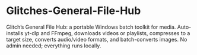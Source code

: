 # Glitches-General-File-Hub
Glitch’s General File Hub: a portable Windows batch toolkit for media. Auto-installs yt-dlp and FFmpeg, downloads videos or playlists, compresses to a target size, converts audio/video formats, and batch-converts images. No admin needed; everything runs locally.
